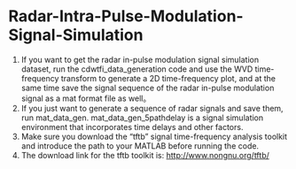 # Radar-Intra-Pulse-Modulation-Signal-Simulation

1. If you want to get the radar in-pulse modulation signal simulation dataset, run the cdwtfi_data_generation code and use the WVD time-frequency transform to generate a 2D time-frequency plot, and at the same time save the signal sequence of the radar in-pulse modulation signal as a mat format file as well。
2. If you just want to generate a sequence of radar signals and save them, run mat_data_gen. mat_data_gen_5pathdelay is a signal simulation environment that incorporates time delays and other factors.
3. Make sure you download the “tftb” signal time-frequency analysis toolkit and introduce the path to your MATLAB before running the code.
4. The download link for the tftb toolkit is: http://www.nongnu.org/tftb/
